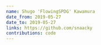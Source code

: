 ```yaml
---
name: Shugo 'FlowingSPDG' Kawamura
date_from: 2019-05-27
date_to: 2019-05-27
links: https://github.com/snaacky
contributions: code
---
```


